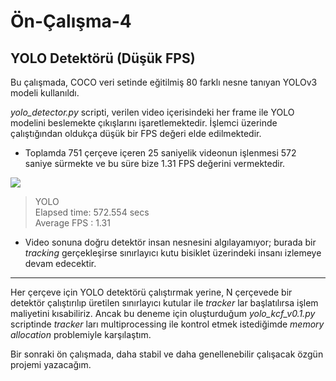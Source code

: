 # Ön-Çalışma-4
## YOLO Detektörü (Düşük FPS)

Bu çalışmada, COCO veri setinde eğitilmiş 80 farklı nesne tanıyan YOLOv3 modeli kullanıldı. 

_yolo_detector.py_ scripti, verilen video içerisindeki her frame ile YOLO modelini beslemekte çıkışlarını işaretlemektedir. İşlemci üzerinde çalıştığından oldukça düşük bir FPS değeri elde edilmektedir. 

- Toplamda 751 çerçeve içeren 25 saniyelik videonun işlenmesi 572 saniye sürmekte ve bu süre bize 1.31 FPS değerini vermektedir. 

[![](http://img.youtube.com/vi/THE7GwAWriU/0.jpg)](http://www.youtube.com/watch?v=THE7GwAWriU "YOLO")

>YOLO <br>
>Elapsed time: 572.554 secs <br>
>Average FPS : 1.31 <br>

- Video sonuna doğru detektör insan nesnesini algılayamıyor; burada bir _tracking_ gerçekleşirse sınırlayıcı kutu bisiklet üzerindeki insanı izlemeye devam edecektir.


<hr>

Her çerçeve için YOLO detektörü çalıştırmak yerine, N çerçevede bir detektör çalıştırılıp üretilen sınırlayıcı kutular ile _tracker_ lar başlatılırsa işlem maliyetini kısabiliriz. Ancak bu deneme için oluşturduğum _yolo_kcf_v0.1.py_ scriptinde _tracker_ ları multiprocessing ile kontrol etmek istediğimde _memory allocation_ problemiyle karşılaştım. 

Bir sonraki ön çalışmada, daha stabil ve daha genellenebilir çalışacak özgün projemi yazacağım.
